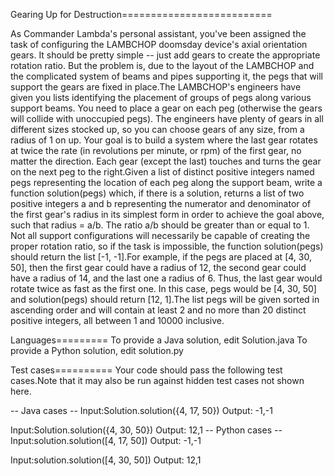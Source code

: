 Gearing Up for Destruction==========================

As Commander Lambda's personal assistant, you've been assigned the task of configuring the LAMBCHOP doomsday device's axial orientation gears. It should be pretty simple -- just add gears to create the appropriate rotation ratio. But the problem is, due to the layout of the LAMBCHOP and the complicated system of beams and pipes supporting it, the pegs that will support the gears are fixed in place.The LAMBCHOP's engineers have given you lists identifying the placement of groups of pegs along various support beams. You need to place a gear on each peg (otherwise the gears will collide with unoccupied pegs). The engineers have plenty of gears in all different sizes stocked up, so you can choose gears of any size, from a radius of 1 on up. Your goal is to build a system where the last gear rotates at twice the rate (in revolutions per minute, or rpm) of the first gear, no matter the direction. Each gear (except the last) touches and turns the gear on the next peg to the right.Given a list of distinct positive integers named pegs representing the location of each peg along the support beam, write a function solution(pegs) which, if there is a solution, returns a list of two positive integers a and b representing the numerator and denominator of the first gear's radius in its simplest form in order to achieve the goal above, such that radius = a/b. The ratio a/b should be greater than or equal to 1. Not all support configurations will necessarily be capable of creating the proper rotation ratio, so if the task is impossible, the function solution(pegs) should return the list [-1, -1].For example, if the pegs are placed at [4, 30, 50], then the first gear could have a radius of 12, the second gear could have a radius of 14, and the last one a radius of 6. Thus, the last gear would rotate twice as fast as the first one. In this case, pegs would be [4, 30, 50] and solution(pegs) should return [12, 1].The list pegs will be given sorted in ascending order and will contain at least 2 and no more than 20 distinct positive integers, all between 1 and 10000 inclusive.

Languages=========
To provide a Java solution, edit Solution.java
To provide a Python solution, edit solution.py

Test cases==========
Your code should pass the following test cases.Note that it may also be run against hidden test cases not shown here.

-- Java cases --
Input:Solution.solution({4, 17, 50})
Output:    -1,-1

Input:Solution.solution({4, 30, 50})
Output:    12,1
-- Python cases --
Input:solution.solution([4, 17, 50])
Output:    -1,-1

Input:solution.solution([4, 30, 50])
Output:    12,1
